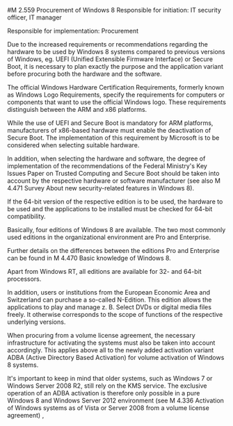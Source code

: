 #M 2.559 Procurement of Windows 8
Responsible for initiation: IT security officer, IT manager

Responsible for implementation: Procurement

Due to the increased requirements or recommendations regarding the hardware to be used by Windows 8 systems compared to previous versions of Windows, eg. UEFI (Unified Extensible Firmware Interface) or Secure Boot, it is necessary to plan exactly the purpose and the application variant before procuring both the hardware and the software.

The official Windows Hardware Certification Requirements, formerly known as Windows Logo Requirements, specify the requirements for computers or components that want to use the official Windows logo. These requirements distinguish between the ARM and x86 platforms.

While the use of UEFI and Secure Boot is mandatory for ARM platforms, manufacturers of x86-based hardware must enable the deactivation of Secure Boot. The implementation of this requirement by Microsoft is to be considered when selecting suitable hardware.

In addition, when selecting the hardware and software, the degree of implementation of the recommendations of the Federal Ministry's Key Issues Paper on Trusted Computing and Secure Boot should be taken into account by the respective hardware or software manufacturer (see also M 4.471 Survey About new security-related features in Windows 8).

If the 64-bit version of the respective edition is to be used, the hardware to be used and the applications to be installed must be checked for 64-bit compatibility.

Basically, four editions of Windows 8 are available. The two most commonly used editions in the organizational environment are Pro and Enterprise.

Further details on the differences between the editions Pro and Enterprise can be found in M 4.470 Basic knowledge of Windows 8.

Apart from Windows RT, all editions are available for 32- and 64-bit processors.

In addition, users or institutions from the European Economic Area and Switzerland can purchase a so-called N-Edition. This edition allows the applications to play and manage z. B. Select DVDs or digital media files freely. It otherwise corresponds to the scope of functions of the respective underlying versions.

When procuring from a volume license agreement, the necessary infrastructure for activating the systems must also be taken into account accordingly. This applies above all to the newly added activation variant ADBA (Active Directory Based Activation) for volume activation of Windows 8 systems.

It's important to keep in mind that older systems, such as Windows 7 or Windows Server 2008 R2, still rely on the KMS service. The exclusive operation of an ADBA activation is therefore only possible in a pure Windows 8 and Windows Server 2012 environment (see M 4.336 Activation of Windows systems as of Vista or Server 2008 from a volume license agreement) ,



